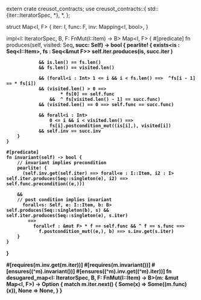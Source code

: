 extern crate creusot_contracts;
use creusot_contracts::{
    std::{iter::IteratorSpec, *},
    *,
};

struct Map<I, F> {
    iter: I,
    func: F,
    inv: Mapping<I, bool>,
}

impl<I: IteratorSpec, B, F: FnMut(I::Item) -> B> Map<I, F> {
    #[predicate]
    fn produces(self, visited: Seq<B>, succ: Self) -> bool {
        pearlite! {
            exists<is : Seq<I::Item>, fs : Seq<&mut F>>
                   self.iter.produces(is, succ.iter )

                && is.len() == fs.len()
                && fs.len() == visited.len()

                && (forall<i : Int> 1 <= i && i < fs.len() ==>  ^fs[i - 1] == * fs[i])
                && (visited.len() > 0 ==>
                        * fs[0] == self.func
                    &&  ^ fs[visited.len() - 1] == succ.func)
                && (visited.len() == 0 ==> self.func == succ.func)

                && forall<i : Int>
                    0 <= i && i < visited.len() ==>
                    fs[i].postcondition_mut((is[i],), visited[i])
                && self.inv == succ.inv
        }
    }

    #[predicate]
    fn invariant(self) -> bool {
        // invariant implies precondition
        pearlite! {
          (self.inv.get(self.iter) ==> forall<e : I::Item, i2 : I> self.iter.produces(Seq::singleton(e), i2) ==> self.func.precondition((e,)))

        &&
        // post condition implies invariant
          forall<s: Self, e: I::Item, b: B> self.produces(Seq::singleton(b), s) && self.iter.produces(Seq::singleton(e), s.iter)
            ==>
              forall<f : &mut F> * f == self.func && ^ f == s.func ==>
                f.postcondition_mut((e,), b) ==> s.inv.get(s.iter)
        }
    }
}

#[requires(m.inv.get(m.iter))]
#[requires(m.invariant())]
#[ensures((^m).invariant())]
#[ensures((^m).inv.get((^m).iter))]
fn desugared_map<I: IteratorSpec, B, F: FnMut(I::Item) -> B>(m: &mut Map<I, F>) -> Option<B> {
    match m.iter.next() {
        Some(x) => Some((m.func)(x)),
        None => None,
    }
}
